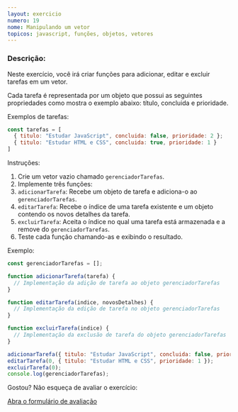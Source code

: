 ```yaml
---
layout: exercicio
numero: 19
nome: Manipulando um vetor
topicos: javascript, funções, objetos, vetores
---
```


### Descrição:

Neste exercício, você irá criar funções para adicionar, editar e excluir tarefas em um vetor. 

Cada tarefa é representada por um objeto que possui as seguintes propriedades como mostra o exemplo abaixo: título, concluida e prioridade.

Exemplos de tarefas:

```js
const tarefas = [
  { titulo: "Estudar JavaScript", concluida: false, prioridade: 2 };
  { titulo: "Estudar HTML e CSS", concluida: true, prioridade: 1 }
]
```


Instruções:

1. Crie um vetor vazio chamado `gerenciadorTarefas`.
2. Implemente três funções:
  1. `adicionarTarefa`: Recebe um objeto de tarefa e adiciona-o ao `gerenciadorTarefas`.
  2. `editarTarefa`: Recebe o índice de uma tarefa existente e um objeto contendo os novos detalhes da tarefa.
  3. `excluirTarefa`: Aceita o índice no qual uma tarefa está armazenada e a remove do `gerenciadorTarefas`.
3. Teste cada função chamando-as e exibindo o resultado.

Exemplo:

```js
const gerenciadorTarefas = [];

function adicionarTarefa(tarefa) {
  // Implementação da adição de tarefa ao objeto gerenciadorTarefas
}

function editarTarefa(indice, novosDetalhes) {
  // Implementação da edição de tarefa no objeto gerenciadorTarefas
}

function excluirTarefa(indice) {
  // Implementação da exclusão de tarefa do objeto gerenciadorTarefas
}

adicionarTarefa({ titulo: "Estudar JavaScript", concluida: false, prioridade: 2 });
editarTarefa(0, { titulo: "Estudar HTML e CSS", prioridade: 1 });
excluirTarefa(0);
console.log(gerenciadorTarefas);
```

Gostou? Não esqueça de avaliar o exercício:

<a class="btn" href="https://forms.gle/scs1VxDDFSiMqAhe8" target="_blank"> Abra o formulário de avaliação</a>
